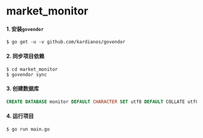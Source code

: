 # market_monitor

#### 1. 安装`govendor`
``` shell
$ go get -u -v github.com/kardianos/govendor

```

#### 2. 同步项目依赖
``` shell
$ cd market_monitor
$ govendor sync
```

#### 3. 创建数据库
``` sql
CREATE DATABASE monitor DEFAULT CHARACTER SET utf8 DEFAULT COLLATE utf8_general_ci;
``` 

#### 4. 运行项目
``` shell
$ go run main.go
```

